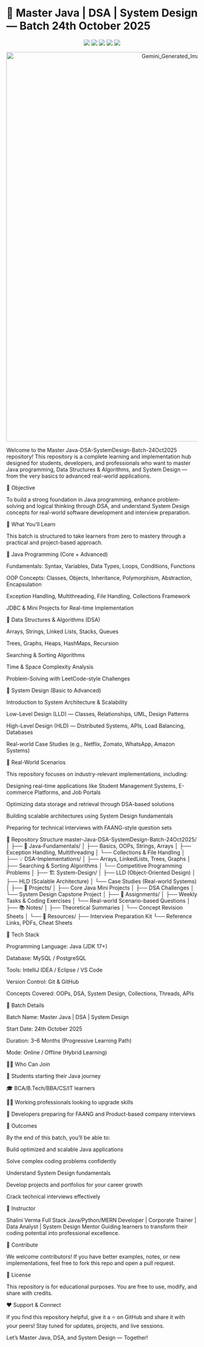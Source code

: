 # 🚀 Master Java | DSA | System Design — Batch 24th October 2025
 <p align="center"> <img src="https://img.shields.io/badge/Language-Java-orange?style=flat-square"> <img src="https://img.shields.io/badge/Level-Beginner%20to%20Advanced-blue?style=flat-square"> <img src="https://img.shields.io/badge/Focus-DSA%20|%20System%20Design%20|%20OOPs-brightgreen?style=flat-square"> <img src="https://img.shields.io/badge/Batch-24th%20October%202025-purple?style=flat-square"> <img src="https://img.shields.io/github/last-commit/shaliniverma/master-Java-DSA-SystemDesign-Batch-24Oct2025?style=flat-square"> </p>
 <p align="center"> <img width="1024" height="1024" alt="Gemini_Generated_Image_awmyv4awmyv4awmy" src="https://github.com/user-attachments/assets/b8fd9c61-d0df-42a5-b464-40c4f3a4bc59" /> </p>


Welcome to the Master Java-DSA-SystemDesign-Batch-24Oct2025 repository!
This repository is a complete learning and implementation hub designed for students, developers, and professionals who want to master Java programming, Data Structures & Algorithms, and System Design — from the very basics to advanced real-world applications.

🎯 Objective

To build a strong foundation in Java programming, enhance problem-solving and logical thinking through DSA, and understand System Design concepts for real-world software development and interview preparation.

🧠 What You’ll Learn

This batch is structured to take learners from zero to mastery through a practical and project-based approach.

🔹 Java Programming (Core + Advanced)

Fundamentals: Syntax, Variables, Data Types, Loops, Conditions, Functions

OOP Concepts: Classes, Objects, Inheritance, Polymorphism, Abstraction, Encapsulation

Exception Handling, Multithreading, File Handling, Collections Framework

JDBC & Mini Projects for Real-time Implementation

🔹 Data Structures & Algorithms (DSA)

Arrays, Strings, Linked Lists, Stacks, Queues

Trees, Graphs, Heaps, HashMaps, Recursion

Searching & Sorting Algorithms

Time & Space Complexity Analysis

Problem-Solving with LeetCode-style Challenges

🔹 System Design (Basic to Advanced)

Introduction to System Architecture & Scalability

Low-Level Design (LLD) — Classes, Relationships, UML, Design Patterns

High-Level Design (HLD) — Distributed Systems, APIs, Load Balancing, Databases

Real-world Case Studies (e.g., Netflix, Zomato, WhatsApp, Amazon Systems)

💼 Real-World Scenarios

This repository focuses on industry-relevant implementations, including:

Designing real-time applications like Student Management Systems, E-commerce Platforms, and Job Portals

Optimizing data storage and retrieval through DSA-based solutions

Building scalable architectures using System Design fundamentals

Preparing for technical interviews with FAANG-style question sets

📂 Repository Structure
master-Java-DSA-SystemDesign-Batch-24Oct2025/
│
├── 📘 Java-Fundamentals/
│   ├── Basics, OOPs, Strings, Arrays
│   ├── Exception Handling, Multithreading
│   └── Collections & File Handling
│
├── 💡 DSA-Implementations/
│   ├── Arrays, LinkedLists, Trees, Graphs
│   ├── Searching & Sorting Algorithms
│   └── Competitive Programming Problems
│
├── 🏗️ System-Design/
│   ├── LLD (Object-Oriented Design)
│   ├── HLD (Scalable Architecture)
│   └── Case Studies (Real-world Systems)
│
├── 🧩 Projects/
│   ├── Core Java Mini Projects
│   ├── DSA Challenges
│   └── System Design Capstone Project
│
├── 🧮 Assignments/
│   ├── Weekly Tasks & Coding Exercises
│   └── Real-world Scenario-based Questions
│
├── 📚 Notes/
│   ├── Theoretical Summaries
│   └── Concept Revision Sheets
│
└── 📑 Resources/
    ├── Interview Preparation Kit
    └── Reference Links, PDFs, Cheat Sheets

🧰 Tech Stack

Programming Language: Java (JDK 17+)

Database: MySQL / PostgreSQL

Tools: IntelliJ IDEA / Eclipse / VS Code

Version Control: Git & GitHub

Concepts Covered: OOPs, DSA, System Design, Collections, Threads, APIs

📅 Batch Details

Batch Name: Master Java | DSA | System Design

Start Date: 24th October 2025

Duration: 3–6 Months (Progressive Learning Path)

Mode: Online / Offline (Hybrid Learning)

🧑‍💻 Who Can Join

💼 Students starting their Java journey

🎓 BCA/B.Tech/BBA/CS/IT learners

👩‍💻 Working professionals looking to upgrade skills

🚀 Developers preparing for FAANG and Product-based company interviews

🏁 Outcomes

By the end of this batch, you’ll be able to:

Build optimized and scalable Java applications

Solve complex coding problems confidently

Understand System Design fundamentals

Develop projects and portfolios for your career growth

Crack technical interviews effectively

🌟 Instructor

Shalini Verma
Full Stack Java/Python/MERN Developer | Corporate Trainer | Data Analyst | System Design Mentor
Guiding learners to transform their coding potential into professional excellence.

📎 Contribute

We welcome contributors!
If you have better examples, notes, or new implementations, feel free to fork this repo and open a pull request.

🧭 License

This repository is for educational purposes. You are free to use, modify, and share with credits.

❤️ Support & Connect

If you find this repository helpful, give it a ⭐ on GitHub and share it with your peers!
Stay tuned for updates, projects, and live sessions.

Let’s Master Java, DSA, and System Design — Together!

